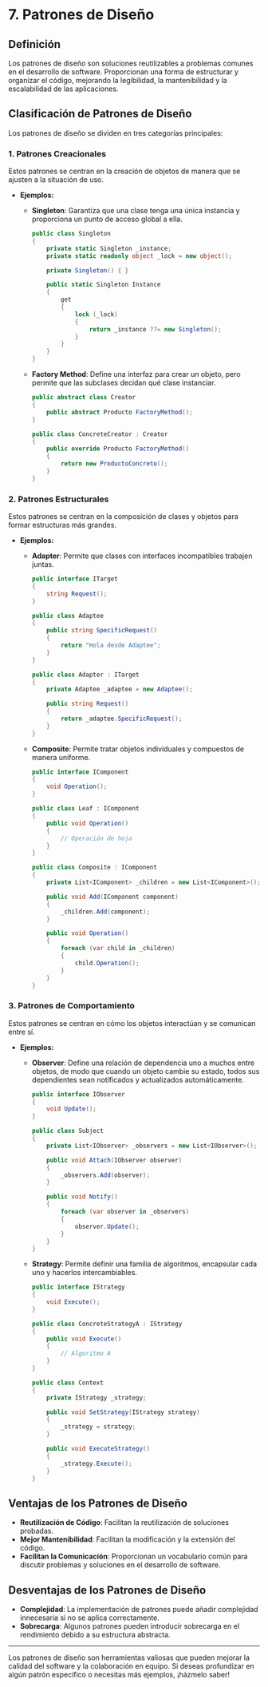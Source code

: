 # 7. Patrones de Diseño

## Definición
Los patrones de diseño son soluciones reutilizables a problemas comunes en el desarrollo de software. Proporcionan una forma de estructurar y organizar el código, mejorando la legibilidad, la mantenibilidad y la escalabilidad de las aplicaciones.

## Clasificación de Patrones de Diseño
Los patrones de diseño se dividen en tres categorías principales:

### 1. **Patrones Creacionales**
Estos patrones se centran en la creación de objetos de manera que se ajusten a la situación de uso.

- **Ejemplos:**
  - **Singleton**: Garantiza que una clase tenga una única instancia y proporciona un punto de acceso global a ella.
    ```csharp
    public class Singleton
    {
        private static Singleton _instance;
        private static readonly object _lock = new object();

        private Singleton() { }

        public static Singleton Instance
        {
            get
            {
                lock (_lock)
                {
                    return _instance ??= new Singleton();
                }
            }
        }
    }
    ```

  - **Factory Method**: Define una interfaz para crear un objeto, pero permite que las subclases decidan qué clase instanciar.
    ```csharp
    public abstract class Creator
    {
        public abstract Producto FactoryMethod();
    }

    public class ConcreteCreator : Creator
    {
        public override Producto FactoryMethod()
        {
            return new ProductoConcreto();
        }
    }
    ```

### 2. **Patrones Estructurales**
Estos patrones se centran en la composición de clases y objetos para formar estructuras más grandes.

- **Ejemplos:**
  - **Adapter**: Permite que clases con interfaces incompatibles trabajen juntas.
    ```csharp
    public interface ITarget
    {
        string Request();
    }

    public class Adaptee
    {
        public string SpecificRequest()
        {
            return "Hola desde Adaptee";
        }
    }

    public class Adapter : ITarget
    {
        private Adaptee _adaptee = new Adaptee();

        public string Request()
        {
            return _adaptee.SpecificRequest();
        }
    }
    ```

  - **Composite**: Permite tratar objetos individuales y compuestos de manera uniforme.
    ```csharp
    public interface IComponent
    {
        void Operation();
    }

    public class Leaf : IComponent
    {
        public void Operation()
        {
            // Operación de hoja
        }
    }

    public class Composite : IComponent
    {
        private List<IComponent> _children = new List<IComponent>();

        public void Add(IComponent component)
        {
            _children.Add(component);
        }

        public void Operation()
        {
            foreach (var child in _children)
            {
                child.Operation();
            }
        }
    }
    ```

### 3. **Patrones de Comportamiento**
Estos patrones se centran en cómo los objetos interactúan y se comunican entre sí.

- **Ejemplos:**
  - **Observer**: Define una relación de dependencia uno a muchos entre objetos, de modo que cuando un objeto cambie su estado, todos sus dependientes sean notificados y actualizados automáticamente.
    ```csharp
    public interface IObserver
    {
        void Update();
    }

    public class Subject
    {
        private List<IObserver> _observers = new List<IObserver>();

        public void Attach(IObserver observer)
        {
            _observers.Add(observer);
        }

        public void Notify()
        {
            foreach (var observer in _observers)
            {
                observer.Update();
            }
        }
    }
    ```

  - **Strategy**: Permite definir una familia de algoritmos, encapsular cada uno y hacerlos intercambiables.
    ```csharp
    public interface IStrategy
    {
        void Execute();
    }

    public class ConcreteStrategyA : IStrategy
    {
        public void Execute()
        {
            // Algoritmo A
        }
    }

    public class Context
    {
        private IStrategy _strategy;

        public void SetStrategy(IStrategy strategy)
        {
            _strategy = strategy;
        }

        public void ExecuteStrategy()
        {
            _strategy.Execute();
        }
    }
    ```

## Ventajas de los Patrones de Diseño
- **Reutilización de Código**: Facilitan la reutilización de soluciones probadas.
- **Mejor Mantenibilidad**: Facilitan la modificación y la extensión del código.
- **Facilitan la Comunicación**: Proporcionan un vocabulario común para discutir problemas y soluciones en el desarrollo de software.

## Desventajas de los Patrones de Diseño
- **Complejidad**: La implementación de patrones puede añadir complejidad innecesaria si no se aplica correctamente.
- **Sobrecarga**: Algunos patrones pueden introducir sobrecarga en el rendimiento debido a su estructura abstracta.

---

Los patrones de diseño son herramientas valiosas que pueden mejorar la calidad del software y la colaboración en equipo. Si deseas profundizar en algún patrón específico o necesitas más ejemplos, ¡házmelo saber!
